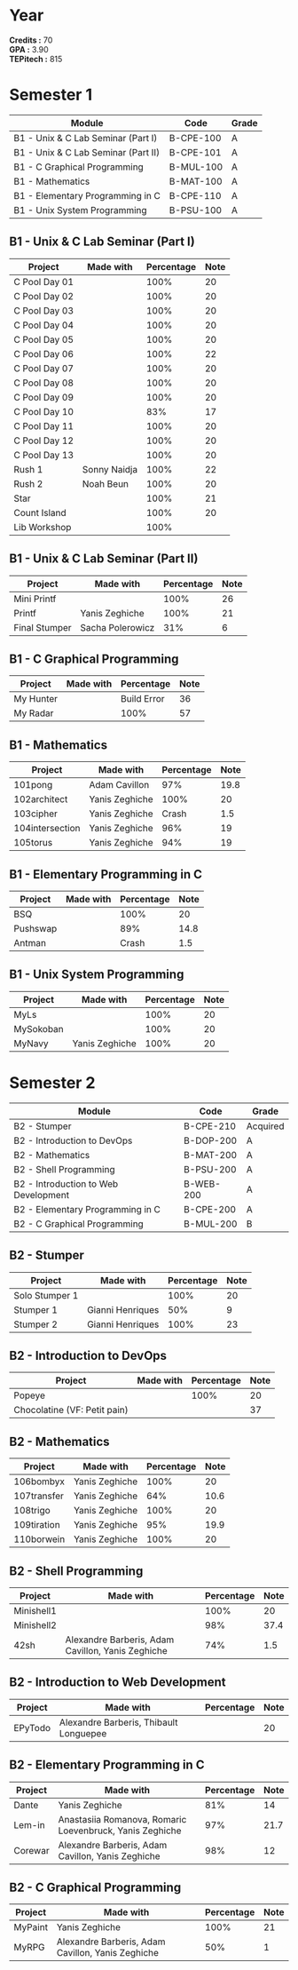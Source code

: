 # Year

**Credits :** 70  
**GPA :** 3.90  
**TEPitech :** 815

# Semester 1

| Module | Code | Grade |
|--------|------|-------|
| B1 - Unix & C Lab Seminar (Part I) | B-CPE-100 | A |
| B1 - Unix & C Lab Seminar (Part II) | B-CPE-101 | A |
| B1 - C Graphical Programming | B-MUL-100 | A |
| B1 - Mathematics | B-MAT-100 | A |
| B1 - Elementary Programming in C | B-CPE-110 | A |
| B1 - Unix System Programming | B-PSU-100 | A |

## B1 - Unix & C Lab Seminar (Part I)

| Project | Made with | Percentage | Note |
|---------|-----------|------------|------|
| C Pool Day 01 | | 100% | 20 |
| C Pool Day 02 | | 100% | 20 |
| C Pool Day 03 | | 100% | 20 |
| C Pool Day 04 | | 100% | 20 |
| C Pool Day 05 | | 100% | 20 |
| C Pool Day 06 | | 100% | 22 |
| C Pool Day 07 | | 100% | 20 |
| C Pool Day 08 | | 100% | 20 |
| C Pool Day 09 | | 100% | 20 |
| C Pool Day 10 | | 83% | 17 |
| C Pool Day 11 | | 100% | 20 |
| C Pool Day 12 | | 100% | 20 |
| C Pool Day 13 | | 100% | 20 |
| Rush 1 | Sonny Naidja | 100% | 22 |
| Rush 2 | Noah Beun | 100% | 20 |
| Star | | 100% | 21 |
| Count Island | | 100% | 20 |
| Lib Workshop | | 100% | |

## B1 - Unix & C Lab Seminar (Part II)

| Project | Made with | Percentage | Note |
|---------|-----------|------------|------|
| Mini Printf | | 100% | 26 |
| Printf | Yanis Zeghiche | 100% | 21 |
| Final Stumper | Sacha Polerowicz | 31% | 6 |

## B1 - C Graphical Programming

| Project | Made with | Percentage | Note |
|---------|-----------|------------|------|
| My Hunter | | Build Error | 36 |
| My Radar | | 100% | 57 |

## B1 - Mathematics

| Project | Made with | Percentage | Note |
|---------|-----------|------------|------|
| 101pong | Adam Cavillon | 97% | 19.8 |
| 102architect | Yanis Zeghiche | 100% | 20 |
| 103cipher | Yanis Zeghiche | Crash | 1.5 |
| 104intersection | Yanis Zeghiche | 96% | 19 |
| 105torus | Yanis Zeghiche | 94% | 19 |

## B1 - Elementary Programming in C

| Project | Made with | Percentage | Note |
|---------|-----------|------------|------|
| BSQ | | 100% | 20 |
| Pushswap | | 89% | 14.8 |
| Antman | | Crash | 1.5 |

## B1 - Unix System Programming

| Project | Made with | Percentage | Note |
|---------|-----------|------------|------|
| MyLs | | 100% | 20 |
| MySokoban | | 100% | 20 |
| MyNavy | Yanis Zeghiche | 100% | 20 |

# Semester 2

| Module | Code | Grade |
|--------|------|-------|
| B2 - Stumper | B-CPE-210 | Acquired |
| B2 - Introduction to DevOps | B-DOP-200 | A |
| B2 - Mathematics | B-MAT-200 | A |
| B2 - Shell Programming | B-PSU-200 | A |
| B2 - Introduction to Web Development | B-WEB-200 | A |
| B2 - Elementary Programming in C | B-CPE-200 | A |
| B2 - C Graphical Programming | B-MUL-200 | B |

## B2 - Stumper

| Project | Made with | Percentage | Note |
|---------|-----------|------------|------|
| Solo Stumper 1 | | 100% | 20 |
| Stumper 1 | Gianni Henriques | 50% | 9 |
| Stumper 2 | Gianni Henriques | 100% | 23 |

## B2 - Introduction to DevOps

| Project | Made with | Percentage | Note |
|---------|-----------|------------|------|
| Popeye | | 100% | 20 |
| Chocolatine (VF: Petit pain) | | | 37 |

## B2 - Mathematics

| Project | Made with | Percentage | Note |
|---------|-----------|------------|------|
| 106bombyx | Yanis Zeghiche | 100% | 20 |
| 107transfer | Yanis Zeghiche | 64% | 10.6 |
| 108trigo | Yanis Zeghiche | 100% | 20 |
| 109tiration | Yanis Zeghiche | 95% | 19.9 |
| 110borwein | Yanis Zeghiche | 100% | 20 |

## B2 - Shell Programming

| Project | Made with | Percentage | Note |
|---------|-----------|------------|------|
| Minishell1 | | 100% | 20 |
| Minishell2 | | 98% | 37.4 |
| 42sh | Alexandre Barberis, Adam Cavillon, Yanis Zeghiche | 74% | 1.5 |

## B2 - Introduction to Web Development

| Project | Made with | Percentage | Note |
|---------|-----------|------------|------|
| EPyTodo | Alexandre Barberis, Thibault Longuepee | | 20 |

## B2 - Elementary Programming in C

| Project | Made with | Percentage | Note |
|---------|-----------|------------|------|
| Dante | Yanis Zeghiche | 81% | 14 |
| Lem-in | Anastasiia Romanova, Romaric Loevenbruck, Yanis Zeghiche | 97% | 21.7 |
| Corewar | Alexandre Barberis, Adam Cavillon, Yanis Zeghiche | 98% | 12 |

## B2 - C Graphical Programming

| Project | Made with | Percentage | Note |
|---------|-----------|------------|------|
| MyPaint | Yanis Zeghiche | 100% | 21 |
| MyRPG | Alexandre Barberis, Adam Cavillon, Yanis Zeghiche | 50% | 1 |
